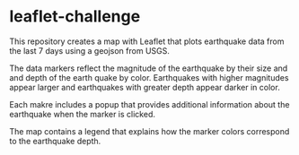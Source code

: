 # leaflet-challenge

This repository creates a map with Leaflet that plots earthquake data from the last 7 days using a geojson from USGS.


The data markers reflect the magnitude of the earthquake by their size and and depth of the earth quake by color. Earthquakes with higher magnitudes  appear larger and earthquakes with greater depth appear darker in color.


Each makre includes a popup that provides additional information about the earthquake when the marker is clicked.


The map contains a legend that explains how the marker colors correspond to the earthquake depth.